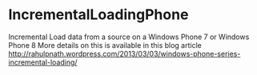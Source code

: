 IncrementalLoadingPhone
=======================

Incremental Load data from a source on a Windows Phone 7 or Windows Phone 8
More details on this is available in this blog article
http://rahulpnath.wordpress.com/2013/03/03/windows-phone-series-incremental-loading/
